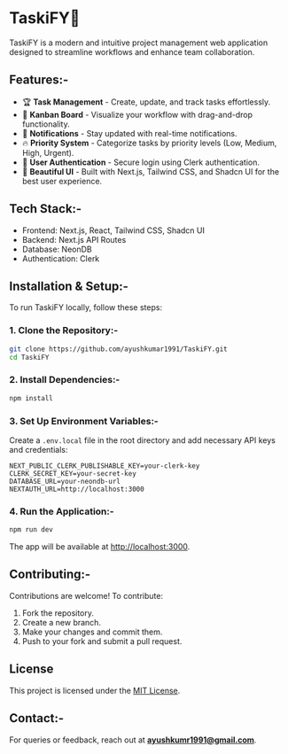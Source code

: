 # TaskiFY🚀  

TaskiFY is a modern and intuitive project management web application designed to streamline workflows and enhance team collaboration.  

## Features:-

- 🏆 **Task Management** - Create, update, and track tasks effortlessly.  
- 📅 **Kanban Board** - Visualize your workflow with drag-and-drop functionality.  
- 🔔 **Notifications** - Stay updated with real-time notifications.  
- 🔥 **Priority System** - Categorize tasks by priority levels (Low, Medium, High, Urgent).  
- 👥 **User Authentication** - Secure login using Clerk authentication.  
- 🎨 **Beautiful UI** - Built with Next.js, Tailwind CSS, and Shadcn UI for the best user experience.  

## Tech Stack:-

- Frontend: Next.js, React, Tailwind CSS, Shadcn UI  
- Backend: Next.js API Routes  
- Database: NeonDB  
- Authentication: Clerk  

## Installation & Setup:-  

To run TaskiFY locally, follow these steps:  

### 1. Clone the Repository:-
```bash
git clone https://github.com/ayushkumar1991/TaskiFY.git
cd TaskiFY
```

### 2. Install Dependencies:-
```bash
npm install
```

### 3. Set Up Environment Variables:-

Create a `.env.local` file in the root directory and add necessary API keys and credentials:  

```
NEXT_PUBLIC_CLERK_PUBLISHABLE_KEY=your-clerk-key
CLERK_SECRET_KEY=your-secret-key
DATABASE_URL=your-neondb-url
NEXTAUTH_URL=http://localhost:3000
```

### 4. Run the Application:-
```bash
npm run dev
```

The app will be available at [http://localhost:3000](http://localhost:3000).  

## Contributing:-  

Contributions are welcome! To contribute:  

1. Fork the repository.  
2. Create a new branch.  
3. Make your changes and commit them.  
4. Push to your fork and submit a pull request.  

## License  

This project is licensed under the [MIT License](https://opensource.org/licenses/MIT).  

## Contact:- 

For queries or feedback, reach out at **ayushkumr1991@gmail.com**.  
